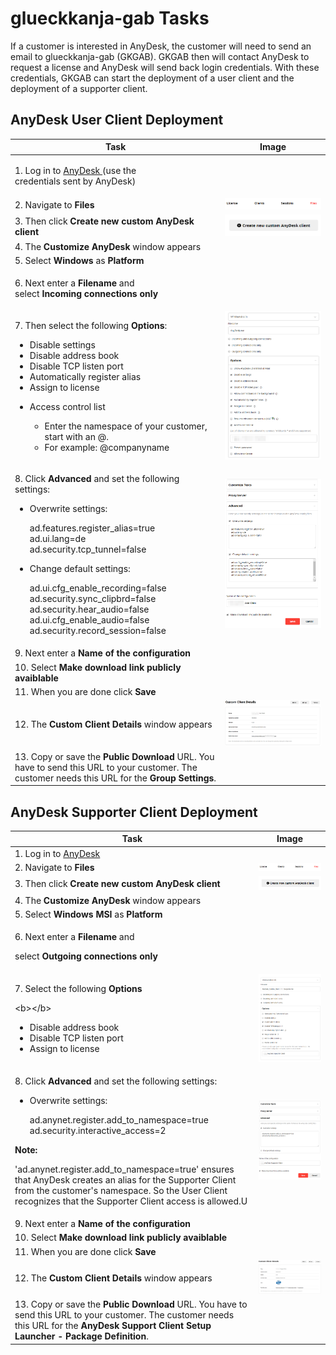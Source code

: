 # glueckkanja-gab Tasks

If a customer is interested in AnyDesk, the customer will need to send an email to glueckkanja-gab (GKGAB). GKGAB then will contact AnyDesk to request a license and AnyDesk will send back login credentials. With these credentials, GKGAB can start the deployment of a user client and the deployment of a supporter client.

## AnyDesk User Client Deployment

| Task                                                                                                                                                                                                                                                                                                                                                                                                                                  | Image                                       |
| ------------------------------------------------------------------------------------------------------------------------------------------------------------------------------------------------------------------------------------------------------------------------------------------------------------------------------------------------------------------------------------------------------------------------------------- | ------------------------------------------- |
| <p>1. Log in to <a href="https://my.anydesk.com/login">AnyDesk </a>(use the<br>credentials sent by AnyDesk)</p>                                                                                                                                                                                                                                                                                                                       |                                             |
| 2. Navigate to **Files**                                                                                                                                                                                                                                                                                                                                                                                                              | ![](<../../.gitbook/assets/image (22).png>) |
| 3. Then click **Create new custom AnyDesk client**                                                                                                                                                                                                                                                                                                                                                                                    | ![](<../../.gitbook/assets/image (23).png>) |
| 4. The **Customize AnyDesk** window appears                                                                                                                                                                                                                                                                                                                                                                                           |                                             |
| 5. Select **Windows** as **Platform**                                                                                                                                                                                                                                                                                                                                                                                                 |                                             |
| <p>6. Next enter a <strong>Filename</strong> and<br>select <strong>Incoming connections only</strong></p>                                                                                                                                                                                                                                                                                                                             |                                             |
| <p>7. Then select the following <strong>Options</strong>:<br></p><ul><li>Disable settings</li><li>Disable address book</li><li>Disable TCP listen port</li><li>Automatically register alias</li><li>Assign to license</li><li><p>Access control list</p><ul><li>Enter the namespace of your customer, start with an @.</li><li>For example: @companyname</li></ul></li></ul>                                                          | ![](<../../.gitbook/assets/image (12).png>) |
| <p>8. Click <strong>Advanced</strong> and set the following settings:</p><ul><li><p>Overwrite settings:</p><p>ad.features.register_alias=true<br>ad.ui.lang=de<br>ad.security.tcp_tunnel=false<br></p></li><li><p>Change default settings:</p><p>ad.ui.cfg_enable_recording=false<br>ad.security.sync_clipbrd=false<br>ad.security.hear_audio=false<br>ad.ui.cfg_enable_audio=false<br>ad.security.record_session=false</p></li></ul> | ![](<../../.gitbook/assets/image (13).png>) |
| 9. Next enter a **Name of the configuration**                                                                                                                                                                                                                                                                                                                                                                                         |                                             |
| 10. Select **Make download link publicly avaiblable**                                                                                                                                                                                                                                                                                                                                                                                 |                                             |
| 11. When you are done click **Save**                                                                                                                                                                                                                                                                                                                                                                                                  |                                             |
| 12. The **Custom Client Details** window appears                                                                                                                                                                                                                                                                                                                                                                                      | ![](<../../.gitbook/assets/image (14).png>) |
| 13. Copy or save the **Public Download** URL. You have to send this URL to your customer. The customer needs this URL for the **Group Settings**.                                                                                                                                                                                                                                                                                     |                                             |

## AnyDesk Supporter Client Deployment

| Task                                                                                                                                                                                                                                                                                                                                                                                                                                                          | Image                                       |
| ------------------------------------------------------------------------------------------------------------------------------------------------------------------------------------------------------------------------------------------------------------------------------------------------------------------------------------------------------------------------------------------------------------------------------------------------------------- | ------------------------------------------- |
| 1. Log in to [AnyDesk](https://my.anydesk.com/login)                                                                                                                                                                                                                                                                                                                                                                                                          |                                             |
| 2. Navigate to **Files**                                                                                                                                                                                                                                                                                                                                                                                                                                      | ![](<../../.gitbook/assets/image (22).png>) |
| 3. Then click **Create new custom AnyDesk client**                                                                                                                                                                                                                                                                                                                                                                                                            | ![](<../../.gitbook/assets/image (23).png>) |
| 4. The **Customize AnyDesk** window appears                                                                                                                                                                                                                                                                                                                                                                                                                   |                                             |
| 5. Select **Windows MSI** as **Platform**                                                                                                                                                                                                                                                                                                                                                                                                                     |                                             |
| <p>6. Next enter a <strong>Filename</strong> and</p><p>select <strong>Outgoing connections only</strong></p>                                                                                                                                                                                                                                                                                                                                                  |                                             |
| <p>7. Select the following <strong>Options</strong></p><p>&#x3C;b>&#x3C;/b></p><ul><li>Disable address book</li><li>Disable TCP listen port</li><li>Assign to license</li></ul>                                                                                                                                                                                                                                                                               | ![](<../../.gitbook/assets/image (15).png>) |
| <p>8. Click <strong>Advanced</strong> and set the following settings:</p><ul><li><p>Overwrite settings:</p><p>ad.anynet.register.add_to_namespace=true ad.security.interactive_access=2</p></li></ul><p><strong>Note:</strong></p><p>'ad.anynet.register.add_to_namespace=true' ensures that AnyDesk creates an alias for the Supporter Client from the customer's namespace. So the User Client recognizes that the Supporter Client access is allowed.U</p> | ![](<../../.gitbook/assets/image (6).png>)  |
| 9. Next enter a **Name of the configuration**                                                                                                                                                                                                                                                                                                                                                                                                                 |                                             |
| 10. Select **Make download link publicly avaiblable**                                                                                                                                                                                                                                                                                                                                                                                                         |                                             |
| 11. When you are done click **Save**                                                                                                                                                                                                                                                                                                                                                                                                                          |                                             |
| 12. The **Custom Client Details** window appears                                                                                                                                                                                                                                                                                                                                                                                                              | ![](<../../.gitbook/assets/image (21).png>) |
| 13. Copy or save the **Public Download** URL. You have to send this URL to your customer. The customer needs this URL for the **AnyDesk Support Client Setup Launcher - Package Definition**.                                                                                                                                                                                                                                                                 |                                             |
